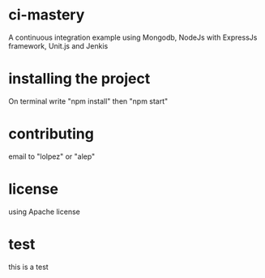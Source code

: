 # ci-mastery
A continuous integration example using Mongodb, NodeJs with ExpressJs framework, Unit.js and Jenkis

# installing the project
On terminal write "npm install"
then "npm start"

# contributing
email to "lolpez" or "alep"

# license
using Apache license

# test
this is a test
